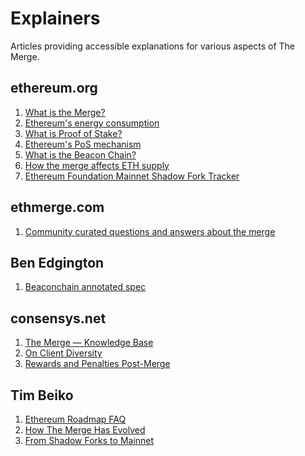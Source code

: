 # Explainers

Articles providing accessible explanations for various aspects of The Merge.

## ethereum.org
1) [What is the Merge?](https://ethereum.org/en/upgrades/merge)
2) [Ethereum's energy consumption](https://ethereum.org/en/energy-consumption)
3) [What is Proof of Stake?](https://ethereum.org/en/developers/docs/consensus-mechanisms/pos)
4) [Ethereum's PoS mechanism](https://ethereum.org/en/developers/docs/consensus-mechanisms/pos/gasper)
5) [What is the Beacon Chain?](https://ethereum.org/en/upgrades/beacon-chain)
6) [How the merge affects ETH supply](https://ethereum.org/en/upgrades/merge/issuance/#how-the-merge-impacts-ETH-supply)
7) [Ethereum Foundation Mainnet Shadow Fork Tracker](https://notes.ethereum.org/PhbNw_cGSQ-VKqzGl4bPcg?view)

## ethmerge.com
1) [Community curated questions and answers about the merge](https://ethmerge.com/)

## Ben Edgington
1) [Beaconchain annotated spec](https://benjaminion.xyz/eth2-annotated-spec/phase0/beacon-chain/)

## consensys.net
1) [The Merge — Knowledge Base](https://consensys.net/knowledge-base/the-merge/)
2) [On Client Diversity](https://consensys.net/blog/besu/the-critical-need-for-client-diversity-ahead-of-ethereums-merge-to-proof-of-stake/)
3) [Rewards and Penalties Post-Merge](https://consensys.net/blog/codefi/rewards-and-penalties-on-ethereum-20-phase-0/)

## Tim Beiko
1) [Ethereum Roadmap FAQ](https://github.com/timbeiko/eth-roadmap-faq)
2) [How The Merge Has Evolved](https://tim.mirror.xyz/CHQtTJb1NDxCK41JpULL-zAJe7YOtw-m4UDw6KDju6c)
2) [From Shadow Forks to Mainnet](https://hackmd.io/@timbeiko/acd/https%3A%2F%2Ftim.mirror.xyz%2FPWFVaHY3Mrx7srarMmuBWya0J5kioR1l2xaH3p5APDk%3Fdisplay%3Diframe)
